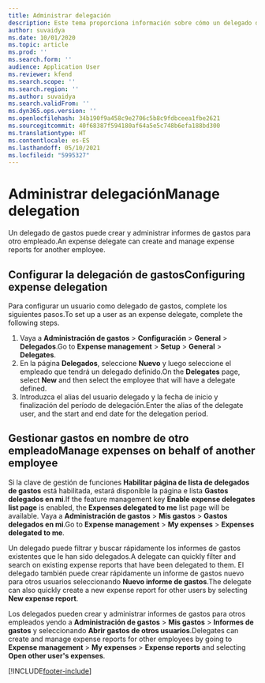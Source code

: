 ```yaml
---
title: Administrar delegación
description: Este tema proporciona información sobre cómo un delegado de gastos puede crear y administrar informes de gastos para otro empleado.
author: suvaidya
ms.date: 10/01/2020
ms.topic: article
ms.prod: ''
ms.search.form: ''
audience: Application User
ms.reviewer: kfend
ms.search.scope: ''
ms.search.region: ''
ms.author: suvaidya
ms.search.validFrom: ''
ms.dyn365.ops.version: ''
ms.openlocfilehash: 34b190f9a458c9e2706c5b8c9fdbceea1fbe2621
ms.sourcegitcommit: 40f68387f594180af64a5e5c748b6efa188bd300
ms.translationtype: HT
ms.contentlocale: es-ES
ms.lasthandoff: 05/10/2021
ms.locfileid: "5995327"
---
```

# <a name="manage-delegation"></a><span data-ttu-id="abffd-103">Administrar delegación</span><span class="sxs-lookup"><span data-stu-id="abffd-103">Manage delegation</span></span>
<span data-ttu-id="abffd-104">Un delegado de gastos puede crear y administrar informes de gastos para otro empleado.</span><span class="sxs-lookup"><span data-stu-id="abffd-104">An expense delegate can create and manage expense reports for another employee.</span></span>

## <a name="configuring-expense-delegation"></a><span data-ttu-id="abffd-105">Configurar la delegación de gastos</span><span class="sxs-lookup"><span data-stu-id="abffd-105">Configuring expense delegation</span></span>

<span data-ttu-id="abffd-106">Para configurar un usuario como delegado de gastos, complete los siguientes pasos.</span><span class="sxs-lookup"><span data-stu-id="abffd-106">To set up a user as an expense delegate, complete the following steps.</span></span> 
1. <span data-ttu-id="abffd-107">Vaya a **Administración de gastos** > **Configuración** > **General** > **Delegados**.</span><span class="sxs-lookup"><span data-stu-id="abffd-107">Go to **Expense management** > **Setup** > **General** > **Delegates**.</span></span> 
2. <span data-ttu-id="abffd-108">En la página **Delegados**, seleccione **Nuevo** y luego seleccione el empleado que tendrá un delegado definido.</span><span class="sxs-lookup"><span data-stu-id="abffd-108">On the **Delegates** page, select **New** and then select the employee that will have a delegate defined.</span></span> 
3. <span data-ttu-id="abffd-109">Introduzca el alias del usuario delegado y la fecha de inicio y finalización del período de delegación.</span><span class="sxs-lookup"><span data-stu-id="abffd-109">Enter the alias of the delegate user, and the start and end date for the delegation period.</span></span>

## <a name="manage-expenses-on-behalf-of-another-employee"></a><span data-ttu-id="abffd-110">Gestionar gastos en nombre de otro empleado</span><span class="sxs-lookup"><span data-stu-id="abffd-110">Manage expenses on behalf of another employee</span></span>

<span data-ttu-id="abffd-111">Si la clave de gestión de funciones **Habilitar página de lista de delegados de gastos** está habilitada, estará disponible la página e lista **Gastos delegados en mi**.</span><span class="sxs-lookup"><span data-stu-id="abffd-111">If the feature management key **Enable expense delegates list page** is enabled, the **Expenses delegated to me** list page will be available.</span></span> <span data-ttu-id="abffd-112">Vaya a **Administración de gastos** > **Mis gastos** > **Gastos delegados en mi**.</span><span class="sxs-lookup"><span data-stu-id="abffd-112">Go to **Expense management** > **My expenses** > **Expenses delegated to me**.</span></span>

<span data-ttu-id="abffd-113">Un delegado puede filtrar y buscar rápidamente los informes de gastos existentes que le han sido delegados.</span><span class="sxs-lookup"><span data-stu-id="abffd-113">A delegate can quickly filter and search on existing expense reports that have been delegated to them.</span></span> <span data-ttu-id="abffd-114">El delegado también puede crear rápidamente un informe de gastos nuevo para otros usuarios seleccionando **Nuevo informe de gastos**.</span><span class="sxs-lookup"><span data-stu-id="abffd-114">The delegate can also quickly create a new expense report for other users by selecting **New expense report**.</span></span>

<span data-ttu-id="abffd-115">Los delegados pueden crear y administrar informes de gastos para otros empleados yendo a **Administración de gastos** > **Mis gastos** > **Informes de gastos** y seleccionando **Abrir gastos de otros usuarios**.</span><span class="sxs-lookup"><span data-stu-id="abffd-115">Delegates can create and manage expense reports for other employees by going to **Expense management** > **My expenses** > **Expense reports** and selecting **Open other user's expenses**.</span></span>


[!INCLUDE[footer-include](../includes/footer-banner.md)]